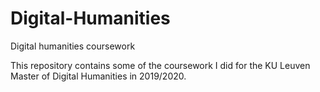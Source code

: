 # Digital-Humanities
Digital humanities coursework

This repository contains some of the coursework I did for the KU Leuven Master of Digital Humanities in 2019/2020.
